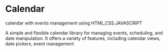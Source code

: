 # Calendar 
 calendar with events management using HTML,CSS.JAVASCRIPT

A simple and flexible calendar library for managing events, scheduling, and date manipulation. It offers a variety of features, including calendar views, date pickers, event management

